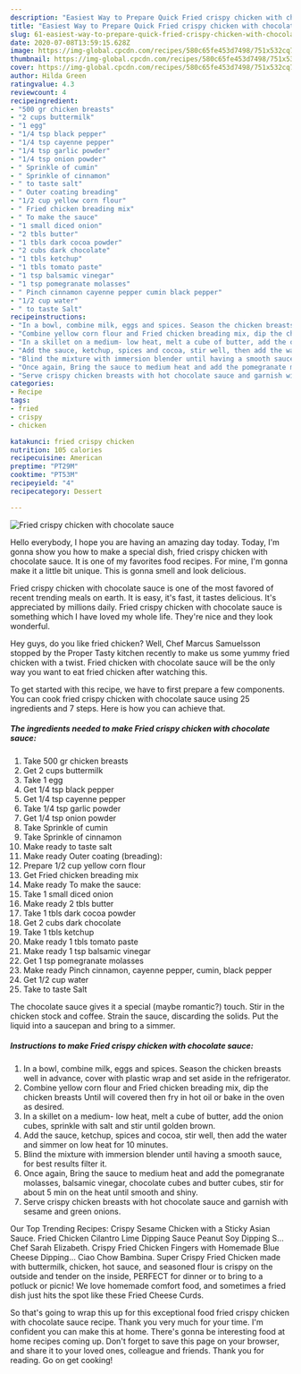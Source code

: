 ```yaml
---
description: "Easiest Way to Prepare Quick Fried crispy chicken with chocolate sauce"
title: "Easiest Way to Prepare Quick Fried crispy chicken with chocolate sauce"
slug: 61-easiest-way-to-prepare-quick-fried-crispy-chicken-with-chocolate-sauce
date: 2020-07-08T13:59:15.628Z
image: https://img-global.cpcdn.com/recipes/580c65fe453d7498/751x532cq70/fried-crispy-chicken-with-chocolate-sauce-recipe-main-photo.jpg
thumbnail: https://img-global.cpcdn.com/recipes/580c65fe453d7498/751x532cq70/fried-crispy-chicken-with-chocolate-sauce-recipe-main-photo.jpg
cover: https://img-global.cpcdn.com/recipes/580c65fe453d7498/751x532cq70/fried-crispy-chicken-with-chocolate-sauce-recipe-main-photo.jpg
author: Hilda Green
ratingvalue: 4.3
reviewcount: 4
recipeingredient:
- "500 gr chicken breasts"
- "2 cups buttermilk"
- "1 egg"
- "1/4 tsp black pepper"
- "1/4 tsp cayenne pepper"
- "1/4 tsp garlic powder"
- "1/4 tsp onion powder"
- " Sprinkle of cumin"
- " Sprinkle of cinnamon"
- " to taste salt"
- " Outer coating breading"
- "1/2 cup yellow corn flour"
- " Fried chicken breading mix"
- " To make the sauce"
- "1 small diced onion"
- "2 tbls butter"
- "1 tbls dark cocoa powder"
- "2 cubs dark chocolate"
- "1 tbls ketchup"
- "1 tbls tomato paste"
- "1 tsp balsamic vinegar"
- "1 tsp pomegranate molasses"
- " Pinch cinnamon cayenne pepper cumin black pepper"
- "1/2 cup water"
- " to taste Salt"
recipeinstructions:
- "In a bowl, combine milk, eggs and spices. Season the chicken breasts well in advance, cover with plastic wrap and set aside in the refrigerator."
- "Combine yellow corn flour and Fried chicken breading mix, dip the chicken breasts Until will covered then fry in hot oil or bake in the oven as desired."
- "In a skillet on a medium- low heat, melt a cube of butter, add the onion cubes, sprinkle with salt and stir until golden brown."
- "Add the sauce, ketchup, spices and cocoa, stir well, then add the water and simmer on low heat for 10 minutes."
- "Blind the mixture with immersion blender until having a smooth sauce, for best results filter it."
- "Once again, Bring the sauce to medium heat and add the pomegranate molasses, balsamic vinegar, chocolate cubes and butter cubes, stir for about 5 min on the heat until smooth and shiny."
- "Serve crispy chicken breasts with hot chocolate sauce and garnish with sesame and green onions."
categories:
- Recipe
tags:
- fried
- crispy
- chicken

katakunci: fried crispy chicken 
nutrition: 105 calories
recipecuisine: American
preptime: "PT29M"
cooktime: "PT53M"
recipeyield: "4"
recipecategory: Dessert

---
```



![Fried crispy chicken with chocolate sauce](https://img-global.cpcdn.com/recipes/580c65fe453d7498/751x532cq70/fried-crispy-chicken-with-chocolate-sauce-recipe-main-photo.jpg)

Hello everybody, I hope you are having an amazing day today. Today, I'm gonna show you how to make a special dish, fried crispy chicken with chocolate sauce. It is one of my favorites food recipes. For mine, I'm gonna make it a little bit unique. This is gonna smell and look delicious.

Fried crispy chicken with chocolate sauce is one of the most favored of recent trending meals on earth. It is easy, it's fast, it tastes delicious. It's appreciated by millions daily. Fried crispy chicken with chocolate sauce is something which I have loved my whole life. They're nice and they look wonderful.

Hey guys, do you like fried chicken? Well, Chef Marcus Samuelsson stopped by the Proper Tasty kitchen recently to make us some yummy fried chicken with a twist. Fried chicken with chocolate sauce will be the only way you want to eat fried chicken after watching this.


To get started with this recipe, we have to first prepare a few components. You can cook fried crispy chicken with chocolate sauce using 25 ingredients and 7 steps. Here is how you can achieve that.

<!--inarticleads1-->

##### The ingredients needed to make Fried crispy chicken with chocolate sauce:

1. Take 500 gr chicken breasts
1. Get 2 cups buttermilk
1. Take 1 egg
1. Get 1/4 tsp black pepper
1. Get 1/4 tsp cayenne pepper
1. Take 1/4 tsp garlic powder
1. Get 1/4 tsp onion powder
1. Take  Sprinkle of cumin
1. Take  Sprinkle of cinnamon
1. Make ready  to taste salt
1. Make ready  Outer coating (breading):
1. Prepare 1/2 cup yellow corn flour
1. Get  Fried chicken breading mix
1. Make ready  To make the sauce:
1. Take 1 small diced onion
1. Make ready 2 tbls butter
1. Take 1 tbls dark cocoa powder
1. Get 2 cubs dark chocolate
1. Take 1 tbls ketchup
1. Make ready 1 tbls tomato paste
1. Make ready 1 tsp balsamic vinegar
1. Get 1 tsp pomegranate molasses
1. Make ready  Pinch cinnamon, cayenne pepper, cumin, black pepper
1. Get 1/2 cup water
1. Take  to taste Salt


The chocolate sauce gives it a special (maybe romantic?) touch. Stir in the chicken stock and coffee. Strain the sauce, discarding the solids. Put the liquid into a saucepan and bring to a simmer. 

<!--inarticleads2-->

##### Instructions to make Fried crispy chicken with chocolate sauce:

1. In a bowl, combine milk, eggs and spices. Season the chicken breasts well in advance, cover with plastic wrap and set aside in the refrigerator.
1. Combine yellow corn flour and Fried chicken breading mix, dip the chicken breasts Until will covered then fry in hot oil or bake in the oven as desired.
1. In a skillet on a medium- low heat, melt a cube of butter, add the onion cubes, sprinkle with salt and stir until golden brown.
1. Add the sauce, ketchup, spices and cocoa, stir well, then add the water and simmer on low heat for 10 minutes.
1. Blind the mixture with immersion blender until having a smooth sauce, for best results filter it.
1. Once again, Bring the sauce to medium heat and add the pomegranate molasses, balsamic vinegar, chocolate cubes and butter cubes, stir for about 5 min on the heat until smooth and shiny.
1. Serve crispy chicken breasts with hot chocolate sauce and garnish with sesame and green onions.


Our Top Trending Recipes: Crispy Sesame Chicken with a Sticky Asian Sauce. Fried Chicken Cilantro Lime Dipping Sauce Peanut Soy Dipping S… Chef Sarah Elizabeth. Crispy Fried Chicken Fingers with Homemade Blue Cheese Dipping… Ciao Chow Bambina. Super Crispy Fried Chicken made with buttermilk, chicken, hot sauce, and seasoned flour is crispy on the outside and tender on the inside, PERFECT for dinner or to bring to a potluck or picnic! We love homemade comfort food, and sometimes a fried dish just hits the spot like these Fried Cheese Curds. 

So that's going to wrap this up for this exceptional food fried crispy chicken with chocolate sauce recipe. Thank you very much for your time. I'm confident you can make this at home. There's gonna be interesting food at home recipes coming up. Don't forget to save this page on your browser, and share it to your loved ones, colleague and friends. Thank you for reading. Go on get cooking!

